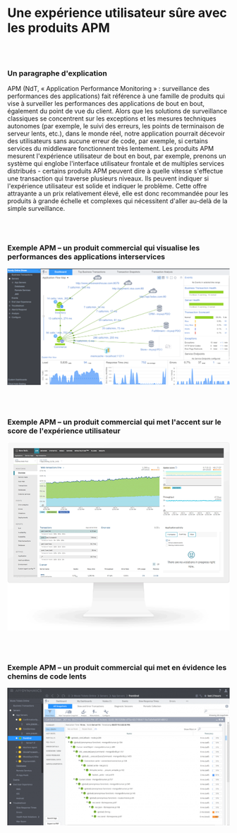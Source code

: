 # Une expérience utilisateur sûre avec les produits APM

<br/><br/>

### Un paragraphe d'explication

APM (NdT, « Application Performance Monitoring » : surveillance des performances des applications) fait référence à une famille de produits qui vise à surveiller les performances des applications de bout en bout, également du point de vue du client. Alors que les solutions de surveillance classiques se concentrent sur les exceptions et les mesures techniques autonomes (par exemple, le suivi des erreurs, les points de terminaison de serveur lents, etc.), dans le monde réel, notre application pourrait décevoir des utilisateurs sans aucune erreur de code, par exemple, si certains services du middleware fonctionnent très lentement. Les produits APM mesurent l'expérience utilisateur de bout en bout, par exemple, prenons un système qui englobe l'interface utilisateur frontale et de multiples services distribués - certains produits APM peuvent dire à quelle vitesse s'effectue une transaction qui traverse plusieurs niveaux. Ils peuvent indiquer si l'expérience utilisateur est solide et indiquer le problème. Cette offre attrayante a un prix relativement élevé, elle est donc recommandée pour les produits à grande échelle et complexes qui nécessitent d'aller au-delà de la simple surveillance.

<br/><br/>

### Exemple APM – un produit commercial qui visualise les performances des applications interservices

![Exemple APM](../../assets/images/apm1.png "Exemple APM")

<br/><br/>

### Exemple APM – un produit commercial qui met l'accent sur le score de l'expérience utilisateur

![Exemple APM](../../assets/images/apm2.png "Exemple APM")

<br/><br/>

### Exemple APM – un produit commercial qui met en évidence les chemins de code lents

![Exemple APM](../../assets/images/apm3.png "Exemple APM")
